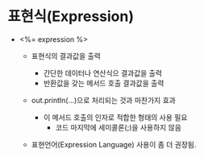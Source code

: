 # 표현식(Expression)
- <%= expression %>
  - 표현식의 결과값을 출력
    - 간단한 데이터나 연산식으 결과값을 출력
    - 반환값을 갖는 메서드 호출 결과값을 출력

  - out.println(...)으로 처리되는 것과 마찬가지 효과
    - 이 메서드 호출의 인자로 적합한 형태의 사용 필요
      - 코드 마지막에 세미콜론(;)을 사용하지 않음
 
  - 표현언어(Expression Language) 사용이 좀 더 권장됨.

